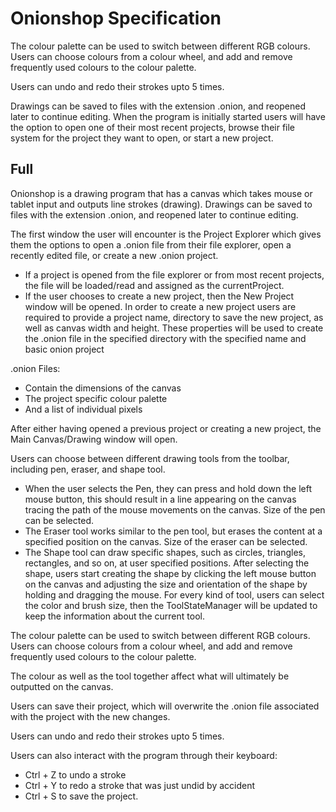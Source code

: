 # Onionshop Specification

The colour palette can be used to switch between different RGB colours. Users can choose colours from a colour wheel, and add and remove frequently used colours to the colour palette.

Users can undo and redo their strokes upto 5 times.

Drawings can be saved to files with the extension .onion, and reopened later to continue editing. When the program is initially started users will have the option to open one of their most recent projects, browse their file system for the project they want to open, or start a new project.


## Full

Onionshop is a drawing program that has a canvas which takes mouse or tablet input and outputs line strokes (drawing). Drawings can be saved to files with the extension .onion, and reopened later to continue editing.

The first window the user will encounter is the Project Explorer which gives them the options to open a .onion file from their file explorer, open a recently edited file, or create a new .onion project.
- If a project is opened from the file explorer or from most recent projects, the file will be loaded/read and assigned as the currentProject. 
- If the user chooses to create a new project, then the New Project window will be opened. In order to create a new project users are required to provide a project name, directory to save the new project, as well as canvas width and height. These properties will be used to create the .onion file in the specified directory with the specified name and basic onion project

.onion Files:
- Contain the dimensions of the canvas 
- The project specific colour palette 
- And a list of individual pixels

After either having opened a previous project or creating a new project, the Main Canvas/Drawing window will open.

Users can choose between different drawing tools from the toolbar, including pen, eraser, and shape tool. 
- When the user selects the Pen, they can press and hold down the left mouse button, this should result in a line appearing on the canvas tracing the path of the mouse movements on the canvas. Size of the pen can be selected. 
- The Eraser tool works similar to the pen tool, but erases the content at a specified position on the canvas. Size of the eraser can be selected. 
- The Shape tool can draw specific shapes, such as circles, triangles, rectangles, and so on, at user specified positions. After selecting the shape, users start creating the shape by clicking the left mouse button on the canvas and adjusting the size and orientation of the shape by holding and dragging the mouse. For every kind of tool, users can select the color and brush size, then the ToolStateManager will be updated to keep the information about the current tool.

The colour palette can be used to switch between different RGB colours. Users can choose colours from a colour wheel, and add and remove frequently used colours to the colour palette.

The colour as well as the tool together affect what will ultimately be outputted on the canvas.

Users can save their project, which will overwrite the .onion file associated with the project with the new changes.

Users can undo and redo their strokes upto 5 times.

Users can also interact with the program through their keyboard:
- Ctrl + Z to undo a stroke 
- Ctrl + Y to redo a stroke that was just undid by accident 
- Ctrl + S to save the project.